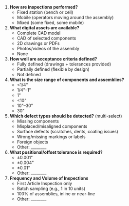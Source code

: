 1. **How are inspections performed?** 
    - Fixed station (bench or cell)
    - Mobile (operators moving around the assembly)
    - Mixed (some fixed, some mobile)
2. **What digital assets are available?** 
    - Complete CAD model
    - CAD of selected components
    - 2D drawings or PDFs
    - Photos/videos of the assembly
    - None
3. **How well are acceptance criteria defined?**
    - Fully defined (drawings + tolerances provided)
    - Partially defined (flexible by design)
    - Not defined
4. **What is the size range of components and assemblies?**
    - <1/4"
    - 1/4"–1"
    - 1"
    - <10"
    - 10"–30"
    - 30"
5. **Which defect types should be detected?** (multi-select)
    - Missing components
    - Misplaced/misaligned components
    - Surface defects (scratches, dents, coating issues)
    - Wrong/missing markings or labels
    - Foreign objects
    - Other: ________
6. **What positional/offset tolerance is required?**
    - ±0.001"
    - ±0.004"
    - ±0.01"
    - Other: ________
7. **Frequency and Volume of Inspections**
    - First Article Inspection only
    - Batch sampling (e.g., 1 in 10 units)
    - 100% of assemblies, inline or near-line
    - Other: ________